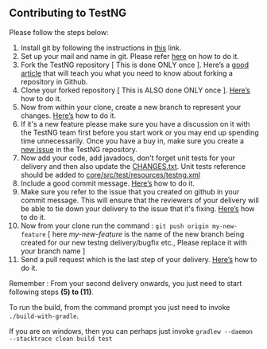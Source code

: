 ## Contributing to TestNG

Please follow the steps below:

1. Install git by following the instructions in [this](https://git-scm.com/book/en/v2/Getting-Started-Installing-Git) link.
2. Set up your mail and name in git. Please refer [here](https://help.github.com/articles/setting-your-email-in-git/) on how to do it.
3. Fork the TestNG repository [ This is done ONLY once ]. Here’s a [good article](https://help.github.com/articles/fork-a-repo/) that will teach you what you need to know about forking a repository in Github. 
4. Clone your forked repository [ This is ALSO done ONLY once ]. [Here’s](https://help.github.com/articles/fork-a-repo/) how to do it. 
5. Now from within your clone, create a new branch to represent your changes. [Here’s](https://www.atlassian.com/git/tutorials/using-branches) how to do it.
6. If it's a new feature please make sure you have a discussion on it with the TestNG team first before you start work or you may end up spending time unnecessarily. Once you have a buy in, make sure you create a [new issue](https://github.com/cbeust/testng/issues/new) in the TestNG repository.
7. Now add your code, add javadocs, don't forget unit tests for your delivery and then also update the [CHANGES.txt](https://github.com/cbeust/testng/blob/master/CHANGES.txt). Unit tests reference should be added to [core/src/test/resources/testng.xml](https://github.com/cbeust/testng/blob/master/core/src/test/resources/testng.xml)
8. Include a good commit message. [Here’s](https://github.com/erlang/otp/wiki/Writing-good-commit-messages) how to do it.
9. Make sure you refer to the issue that you created on github in your commit message. This will ensure that the reviewers of your delivery will be able to tie down your delivery to the issue that it's fixing. [Here’s](https://guides.github.com/features/issues/) how to do it.
10. Now from your clone run the command : `git push origin my-new-feature` [ here *my-new-feature* is the name of the new branch being created for our new testng delivery/bugfix etc., Please replace it with your branch name ]
11. Send a pull request which is the last step of your delivery. [Here’s](https://help.github.com/articles/creating-a-pull-request/) how to do it.

Remember : From your second delivery onwards, you just need to start following steps **(5) to (11)**.

To run the build, from the command prompt you just need to invoke `./build-with-gradle`. 

If you are on windows, then you can perhaps just invoke `gradlew --daemon --stacktrace clean build test`


